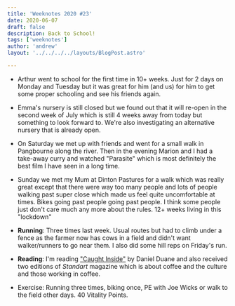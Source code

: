 ```yaml
---
title: 'Weeknotes 2020 #23'
date: 2020-06-07
draft: false
description: Back to School!
tags: ['weeknotes']
author: 'andrew'
layout: '../../../../layouts/BlogPost.astro'

---
```

-   Arthur went to school for the first time in 10+ weeks. Just for 2 days on
    Monday and Tuesday but it was great for him (and us) for him to get some
    proper schooling and see his friends again.

-   Emma's nursery is still closed but we found out that it will re-open in the
    second week of July which is still 4 weeks away from today but something to
    look forward to. We're also investigating an alternative nursery that is
    already open.

-   On Saturday we met up with friends and went for a small walk in Pangbourne
    along the river. Then in the evening Marion and I had a take-away curry and
    watched "Parasite" which is most definitely the best film I have seen in a
    long time.

-   Sunday we met my Mum at Dinton Pastures for a walk which was really great
    except that there were way too many people and lots of people walking past
    super close which made us feel quite uncomfortable at times. Bikes going
    past people going past people. I think some people just don't care much any
    more about the rules. 12+ weeks living in this "lockdown"

-   **Running**: Three times last week. Usual routes but had to climb under a
    fence as the farmer now has cows in a field and didn't want walker/runners
    to go near them. I also did some hill reps on Friday's run.

-   **Reading**: I'm reading ["Caught Inside"](https://www.amazon.com/Caught-Inside-Surfers-California-Coast/dp/0865475091)
    by Daniel Duane and also received two editions of _Standart_ magazine which
    is about coffee and the culture and those working in coffee.

-   Exercise: Running three times, biking once, PE with Joe Wicks or walk to the
    field other days. 40 Vitality Points.
